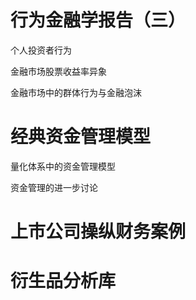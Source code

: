 # 行为金融学报告（三）

个人投资者行为

金融市场股票收益率异象

金融市场中的群体行为与金融泡沫

# 经典资金管理模型

量化体系中的资金管理模型

资金管理的进一步讨论

# 上市公司操纵财务案例

# 衍生品分析库